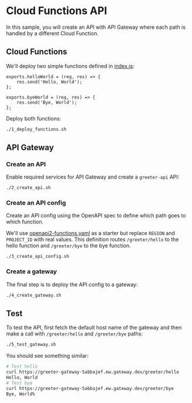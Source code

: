 # Cloud Functions API

In this sample, you will create an API with API Gateway where each path is
handled by a different Cloud Function.

## Cloud Functions

We'll deploy two simple functions defined in [index.js](index.js):

```nodejs
exports.helloWorld = (req, res) => {
    res.send('Hello, World');
};

exports.byeWorld = (req, res) => {
    res.send('Bye, World');
};
```

Deploy both functions:

```sh
./1_deploy_functions.sh
```

## API Gateway

### Create an API

Enable required services for API Gateway and create a `greeter-api` API:

```sh
./2_create_api.sh
```

### Create an API config

Create an API config using the OpenAPI spec to define which path goes to which
function.

We'll use [openapi2-functions.yaml](openapi2-functions.yaml) as a starter but replace `REGION` and
`PROJECT_ID` with real values. This definition routes `/greeter/hello` to the
hello function and `/greeter/bye` to the bye function.

```sh
./3_create_api_config.sh
```

### Create a gateway

The final step is to deploy the API config to a gateway:

```sh
./4_create_gateway.sh
```

## Test

To test the API, first fetch the default host name of the gateway and then make
a call with `/greeter/hello` and `/greeter/bye` paths:

```sh
./5_test_gateway.sh
```

You should see something similar:

```sh
# Test hello
curl https://greeter-gateway-5abbajef.ew.gateway.dev/greeter/hello
Hello, World
# Test bye
curl https://greeter-gateway-5abbajef.ew.gateway.dev/greeter/bye
Bye, World%
```
